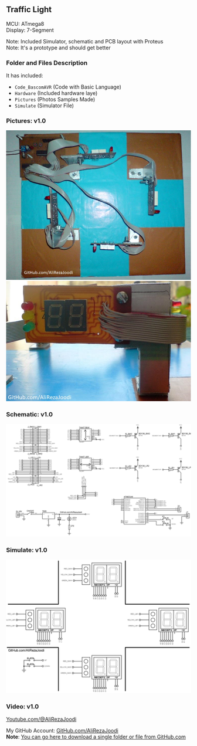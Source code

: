 ## Traffic Light
  
MCU:        ATmega8  
Display:    7-Segment  

Note: Included Simulator, schematic and PCB layout with Proteus  
Note: It's a prototype and should get better 

### Folder and Files Description
It has included:
- `Code_BascomAVR` (Code with Basic Language)
- `Hardware` (Included hardware laye)
- `Pictures` (Photos Samples Made)
- `Simulate` (Simulator File)

### Pictures: v1.0
![](Pictures/v1.0.jpg)  
![](Pictures/v1.0_2.jpg)

### Schematic: v1.0
![](Hardware/Main_v1.0.png)

### Simulate: v1.0
![](Simulate/v1.0.png)

### Video: v1.0
[Youtube.com/@AliRezaJoodi](https://youtu.be/eApixDPH1R0) 

My GitHub Account: [GitHub.com/AliRezaJoodi](https://github.com/AliRezaJoodi)  
**Note**: [You can go here to download a single folder or file from GitHub.com](https://minhaskamal.github.io/DownGit/#/home)
